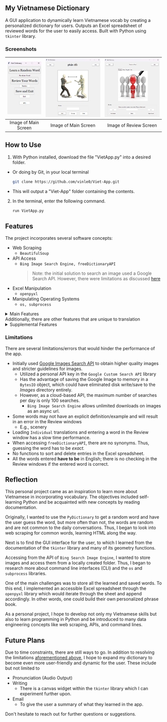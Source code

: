 ## My Vietnamese Dictionary
A GUI application to dynamically learn Vietnamese vocab by creating a personalized dictionary for users. 
Outputs an Excel spreadsheet of reviewed words for the user to easily access.
Built with Python using `tkinter` library.

### Screenshots

| <img src="img/Main_Screen.png" alt="Main Screen"/> | <img src="img/Random_window.png" alt="Random Window" width=450> | <img src="img/Review_Screen.png" alt="Review Window" width = 450\> |
|:--------------------------------------------------:|:---------------------------------------------------------------:|:------------------------------------------------------------------:|
|                Image of Main Screen                |                      Image of Main Screen                       |                       Image of Review Screen                       |


## How to Use 

1. With Python installed, download the file "VietApp.py" into a desired folder.
- Or doing by Git, in your local terminal 
    ```bash
    git clone https://github.com/vinle0/Viet-App.git
    ```
- This will output a "Viet-App" folder containing the contents.
2. In the terminal, enter the following command.
    ```bash
    run VietApp.py
    ```

## Features
The project incorporates several software concepts:
- Web Scraping
  - `BeautifulSoup`
- API Access
  - `Bing Image Search Engine, freeDictionaryAPI`
    >   Note: the initial solution to search an image used a Google Search API. However,
  there were limitations as discussed [here](#limitations)
- Excel Manipulation
  - `openpyxl`
- Manipulating Operating Systems
  - `os, subprocess`
<!--Could place a collpased table here -->
<details>
<summary> Main Features</summary>

| Functions     | Description                                                                                                                                                                                                                                                                                                                                                                                                                                                                                                                                                                                                                                                                                                                             |
|---------------|-----------------------------------------------------------------------------------------------------------------------------------------------------------------------------------------------------------------------------------------------------------------------------------------------------------------------------------------------------------------------------------------------------------------------------------------------------------------------------------------------------------------------------------------------------------------------------------------------------------------------------------------------------------------------------------------------------------------------------------------| 
| `Random Word` | <br/> 1. Webscrapes from the [3000 most common words](https://www.ef.edu/english-resources/english-vocabulary/top-3000-words/)<br/><br/>2. Creates a local directory called _Images_ and  downloads an image into that directory. <br/><br/>3. Display the image and have the user guess the word.<br/><br/>4. User has the option to save the word to an Excel spreadsheet.<br/><br/>                                                                                                                                                                                                                                                                                                                                                        |
| `Review`      | <br/> 1. System creates a local called _Review_ directory  and creates a Excel spreadsheet called _Review.xlsx_<br/><br/> 2. Opens _Review.xlsx_ and show the user the <br/>following attributes in the `Notebook` widget of `tkinter`: <br/> <br/>**Picture:** Accesses the _Images_ directory and displays the image <br/> **Word:** Displays the English and Vietnamese Word<br/>**English:** Displays the English definition and example<br/>**Viet:** Displays the Vietnamese definition and example <br/><br/> 3. Traverse through the array by arrows or by entering a word<br/>- If it is a new word, create a new entry and append to the Excel spreadsheet. <br/>- If it is a word already entered in the Excel, go to that entry. <br/> <br/> |

</details>
<!--- Place individual and open excel here -->
Additionally, there are other features that are unique to translation
<details>
<summary> Supplemental Features </summary>

| Functions    | Description                                                                                                                                       |
|--------------|---------------------------------------------------------------------------------------------------------------------------------------------------| 
| `Individual` | Translates each word in the definition and example into individual Vietnamese words. Through `Notepad`, outputs the words as a Python `tempfile`. | 
| `Open Excel` | Access the _Review.xlsx_ to output words currently saved in _Review_ directory. Through `Notepad`, outputs the words as a Python `tempfile`.      |
| `Hint`       | Access the `freeDictionaryAPI` to get the definition of a given word.                                                                             |

</details>

### Limitations
There are several limitations/errors that would hinder the performance of the app.
* Initially used [Google Images Search API](https://pypi.org/project/Google-Images-Search/) to obtain higher quality images
and stricter guidelines for images.  
  * Utilized a personal API key in the `Google Custom Search API` library
  * Has the advantage of saving the Google Image to memory in a `BytesIO` object, which could have eliminated disk write/save
  to the _Images_ directory entirely.
  * However, as a cloud-based API, the maximum number of searches per day is only 100 searches.
    * `Bing Image Search Engine` allows unlimited downloads on images as an async url.
* Some words may not have an explicit definition/example and will result in an error in the Review windows
  * E.g., scenery
* Loading `Individual` translations and entering a word in the Review window has a slow time performance.
* When accessing `freeDictionaryAPI`, there are no synonyms. Thus, guessing the word has to be _exact._
* No functions to sort and delete entries in the Excel spreadsheet.
* All the words entered **have to be** in English; there is no checking in the Review windows if the entered word is correct.

## Reflection
This personal project came as an inspiration to learn more about Vietnamese in incorporating vocabulary. 
The objectives included self-learning Python and be acquainted with new concepts by reading documentation.

Originally, I wanted to use the `PyDictionary` to get a random word and have the user guess the word, but more often than not, the words
are random and are not common to the daily conversations. Thus, I began to look into web scraping for common words, learning HTML along the way.

Next is to find the GUI interface for the user, to which I learned from the documentation of the  `tkinter` library
and many of its geometry functions.

Accessing from the API of `Bing Search Image Engine`, I wanted to store images and access them from a locally 
created folder. Thus, I began to research more about command line interfaces (CLI) and the `os` and `subprocess` libraries. 

One of the main challenges was to store all the learned and saved words. To this end, I implemented an accessible Excel spreadsheet through the 
`openpyxl` library which would iterate through the sheet and append accordingly. In other words, one could build their 
own personalized phrase book.

As a personal project, I hope to develop not only my Vietnamese skills but also to learn programming in Python and 
be introduced to many data engineering concepts like web scraping, APIs, and command lines.

## Future Plans
Due to time constraints, there are still ways to go.
In addition to resolving the limitations [aforementioned above](#limitations), I hope to expand my dictionary to become even more user-friendly
and dynamic for the user. These include but not limited to
* Pronunciation (Audio Output)
* Writing
  * There is a canvas widget within the `tkinter` library which I can experiment further upon. 
* Email
  * To give the user a summary of what they learned in the app.

Don't hesitate to reach out for further questions or suggestions.


